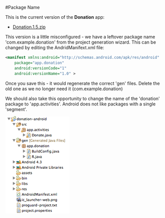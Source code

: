 #Package Name

This is the current version of the <b>Donation</b> app:

- [Donation.1.5.zip](../archives/Donation.1.5.zip)

This version is a little misconfigured - we have a leftover package name 'com.example.donation' from the project generation wizard. This can be changed by editing the AndridManifext.xml file:


~~~xml
<manifest xmlns:android="http://schemas.android.com/apk/res/android"
    package="app.donation"
    android:versionCode="1"
    android:versionName="1.0" >
~~~

Once you save this - it would regenerate the correct 'gen' files. Delete the old one as we no longer need it (com.example.donation)

We should also take this opportunity to change the name of the 'donation' package to 'app.activities'. Android does not like packages with a single 'segment'.


![](../img/02.png)